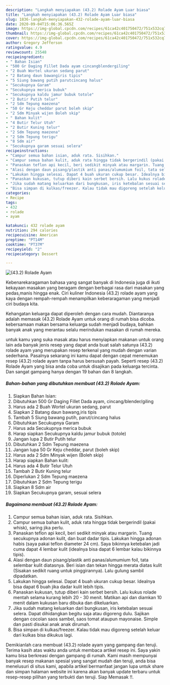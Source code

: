 ```yaml
---
description: "Langkah menyiapakan (43.2) Rolade Ayam Luar biasa"
title: "Langkah menyiapakan (43.2) Rolade Ayam Luar biasa"
slug: 1836-langkah-menyiapakan-432-rolade-ayam-luar-biasa
date: 2020-09-04T15:06:36.565Z
image: https://img-global.cpcdn.com/recipes/61ca42c401750472/751x532cq70/432-rolade-ayam-foto-resep-utama.jpg
thumbnail: https://img-global.cpcdn.com/recipes/61ca42c401750472/751x532cq70/432-rolade-ayam-foto-resep-utama.jpg
cover: https://img-global.cpcdn.com/recipes/61ca42c401750472/751x532cq70/432-rolade-ayam-foto-resep-utama.jpg
author: Gregory Jefferson
ratingvalue: 4.9
reviewcount: 25548
recipeingredient:
- " Bahan Isian"
- "500 Gr Daging Fillet Dada ayam cincangblendergiling"
- "2 Buah Wortel ukuran sedang parut"
- "2 Batang daun bawangiris tipis"
- "5 Siung bawang putih parutcincang halus"
- "Secukupnya Garam"
- "Secukupnya merica bubuk"
- "Secukupnya kaldu jamur bubuk totole"
- "2 Butir Putih telur"
- "2 Sdm Tepung maezena"
- "50 Gr Keju cheddar parut boleh skip"
- "2 Sdm Minyak wijen Boleh skip"
- " Bahan kulit"
- "4 Butir Telur Utuh"
- "2 Butir Kuning telur"
- "2 Sdm Tepung maezena"
- "2 Sdm Tepung terigu"
- "8 Sdm air"
- "Secukupnya garam sesuai selera"
recipeinstructions:
- "Campur semua bahan isian, aduk rata. Sisihkan."
- "Campur semua bahan kulit, aduk rata hingga tidak bergerindil (pakai whisk), saring jika perlu."
- "Panaskan teflon api kecil, beri sedikit minyak atau margarin. Tuang secukupnya adonan kulit, dan buat dadar tipis. Lakukan hingga adonan habis (saya pakai teflon diameter 24 cm). Saya bikinnya ketebalan jadi cuma dapat 4 lembar kulit (idealnya bisa dapat 6 lembar kalau bikinnya tipis)."
- "Alasi dengan daun pisang/plastik anti panas/alumumium foil, tata selembar kulit diatasnya. Beri isian dan tekan hingga merata diatas kulit (Sisakan sedikit ruang untuk pinggirannya). Lalu gulung sambil dipadatkan."
- "Lakukan hingga selesai. Dapat 4 buah ukuran cukup besar. Idealnya bisa dapat 6 buah jika dadar kulit lebih tipis."
- "Panaskan kukusan, tutup diberi kain serbet bersih. Lalu kukus rolade mentah selama kurang lebih 20 - 30 menit. Matikan api dan diamkan 10 menit dalam kukusan baru dibuka dan dikeluarkan."
- "Jika sudah matang keluarkan dari bungkusan, iris ketebalan sesuai selera. Dapat dihidangkan begitu saja atau digoreng dulu. Sajikan dengan cocolan saos sambel, saos tomat ataupun mayonaise. Simple dan pasti disukai anak anak dirumah."
- "Bisa simpan di kulkas/freezer. Kalau tidak mau digoreng setelah keluar dari kulkas bisa dikukus lagi."
categories:
- Recipe
tags:
- 432
- rolade
- ayam

katakunci: 432 rolade ayam 
nutrition: 294 calories
recipecuisine: American
preptime: "PT14M"
cooktime: "PT37M"
recipeyield: "2"
recipecategory: Dessert

---
```



![(43.2) Rolade Ayam](https://img-global.cpcdn.com/recipes/61ca42c401750472/751x532cq70/432-rolade-ayam-foto-resep-utama.jpg)

Kebenarekaragaman bahasa yang sangat banyak di Indonesia juga di ikuti kekayaan masakan yang beragam dengan berbagai rasa dari masakan yang pedas,manis hingga enak. Ciri kuliner Indonesia (43.2) rolade ayam yang kaya dengan rempah-rempah menampilkan keberaragaman yang menjadi ciri budaya kita.


Kehangatan keluarga dapat diperoleh dengan cara mudah. Diantaranya adalah memasak (43.2) Rolade Ayam untuk orang di rumah bisa dicoba. kebersamaan makan bersama keluarga sudah menjadi budaya, bahkan banyak anak yang merantau selalu merindukan masakan di rumah mereka.



untuk kamu yang suka masak atau harus menyiapkan makanan untuk orang lain ada banyak jenis resep yang dapat anda buat salah satunya (43.2) rolade ayam yang merupakan resep terkenal yang mudah dengan varian sederhana. Pasalnya sekarang ini kamu dapat dengan cepat menemukan resep (43.2) rolade ayam tanpa harus bersusah payah.
Seperti resep (43.2) Rolade Ayam yang bisa anda coba untuk disajikan pada keluarga tercinta. Dan sangat gampang hanya dengan 19 bahan dan 8 langkah.


<!--inarticleads1-->

##### Bahan-bahan yang dibutuhkan membuat (43.2) Rolade Ayam:

1. Siapkan  Bahan Isian:
1. Dibutuhkan 500 Gr Daging Fillet Dada ayam, cincang/blender/giling
1. Harus ada 2 Buah Wortel ukuran sedang, parut
1. Siapkan 2 Batang daun bawang,iris tipis
1. Tambah 5 Siung bawang putih, parut/cincang halus
1. Dibutuhkan Secukupnya Garam
1. Harus ada Secukupnya merica bubuk
1. Harap siapkan Secukupnya kaldu jamur bubuk (totole)
1. Jangan lupa 2 Butir Putih telur
1. Dibutuhkan 2 Sdm Tepung maezena
1. Jangan lupa 50 Gr Keju cheddar, parut (boleh skip)
1. Harus ada 2 Sdm Minyak wijen (Boleh skip)
1. Harap siapkan  Bahan kulit:
1. Harus ada 4 Butir Telur Utuh
1. Tambah 2 Butir Kuning telur
1. Diperlukan 2 Sdm Tepung maezena
1. Dibutuhkan 2 Sdm Tepung terigu
1. Siapkan 8 Sdm air
1. Siapkan Secukupnya garam, sesuai selera




<!--inarticleads2-->

##### Bagaimana membuat  (43.2) Rolade Ayam:

1. Campur semua bahan isian, aduk rata. Sisihkan.
1. Campur semua bahan kulit, aduk rata hingga tidak bergerindil (pakai whisk), saring jika perlu.
1. Panaskan teflon api kecil, beri sedikit minyak atau margarin. Tuang secukupnya adonan kulit, dan buat dadar tipis. Lakukan hingga adonan habis (saya pakai teflon diameter 24 cm). Saya bikinnya ketebalan jadi cuma dapat 4 lembar kulit (idealnya bisa dapat 6 lembar kalau bikinnya tipis).
1. Alasi dengan daun pisang/plastik anti panas/alumumium foil, tata selembar kulit diatasnya. Beri isian dan tekan hingga merata diatas kulit (Sisakan sedikit ruang untuk pinggirannya). Lalu gulung sambil dipadatkan.
1. Lakukan hingga selesai. Dapat 4 buah ukuran cukup besar. Idealnya bisa dapat 6 buah jika dadar kulit lebih tipis.
1. Panaskan kukusan, tutup diberi kain serbet bersih. Lalu kukus rolade mentah selama kurang lebih 20 - 30 menit. Matikan api dan diamkan 10 menit dalam kukusan baru dibuka dan dikeluarkan.
1. Jika sudah matang keluarkan dari bungkusan, iris ketebalan sesuai selera. Dapat dihidangkan begitu saja atau digoreng dulu. Sajikan dengan cocolan saos sambel, saos tomat ataupun mayonaise. Simple dan pasti disukai anak anak dirumah.
1. Bisa simpan di kulkas/freezer. Kalau tidak mau digoreng setelah keluar dari kulkas bisa dikukus lagi.




Demikianlah cara membuat (43.2) rolade ayam yang gampang dan teruji. Terima kasih atas waktu anda untuk membaca artikel resep ini. Saya yakin kamu bisa berkreasi dengan gampang di rumah. Kami masih mempunyai banyak resep makanan spesial yang sangat mudah dan teruji, anda bisa menelusuri di situs kami, apabila artikel bermanfaat jangan lupa untuk share dan simpan halaman website ini karena akan banyak update terbaru untuk resep-resep pilihan yang terbukti dan teruji. Siap Memasak !!. 
